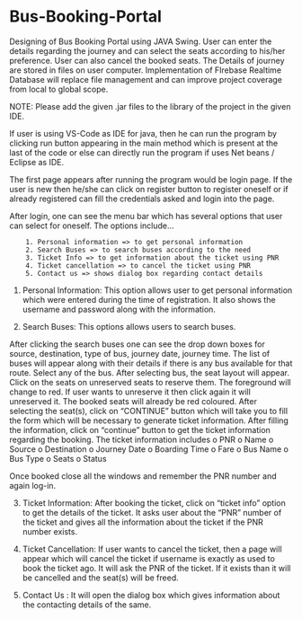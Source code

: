 # Bus-Booking-Portal
Designing of Bus Booking Portal using JAVA Swing. User can enter the details regarding the journey and can select the seats according to his/her preference. User can also cancel the booked seats. The Details of journey are stored in files on user computer. Implementation of FIrebase Realtime Database will replace file management and can improve project coverage from local to global scope.


NOTE: Please add the given .jar files to the library of the project in the given IDE. 

If user is using VS-Code as IDE for java, then he can run the program by clicking run button appearing in the main method which is present at the last of the code or else can directly run the program if uses Net beans / Eclipse as IDE. 

The first page appears after running the program would be login page. If the user is new then he/she can click on register button to register oneself or if already registered can fill the credentials asked and login into the page. 

After login, one can see the menu bar which has several options that user can select for oneself. The options include... 

		1. Personal information => to get personal information 
		2. Search Buses => to search buses according to the need 
		3. Ticket Info => to get information about the ticket using PNR 
		4. Ticket cancellation => to cancel the ticket using PNR 
		5. Contact us => shows dialog box regarding contact details 

1) Personal Information: This option allows user to get personal information which were entered during the time of registration. It also shows the username and password along with the information. 

2) Search Buses: This options allows users to search buses. 

After clicking the search buses one can see the drop down boxes for source, destination, type of bus, journey date, journey time. 
The list of buses will appear along with their details if there is any bus available for that route. Select any of the bus. 
After selecting bus, the seat layout will appear. Click on the seats on unreserved seats to reserve them. The foreground will change to red. If user wants to unreserve it then click again it will unreserved it. The booked seats will already be red coloured. 
After selecting the seat(s), click on “CONTINUE” button which will take you to fill the form which will be necessary to generate ticket information. After filling the information, click on “continue” button to get the ticket information regarding the booking. The ticket information includes 
		o PNR 
		o Name 
		o Source 
		o Destination 
		o Journey Date 
		o Boarding Time 
		o Fare 
		o Bus Name 
		o Bus Type 
		o Seats 
		o Status 

Once booked close all the windows and remember the PNR number and again log-in. 

3) Ticket Information: After booking the ticket, click on “ticket info” option to get the details of the ticket. It asks user about the “PNR” number of the ticket and gives all the information about the ticket if the PNR number exists. 

4) Ticket Cancellation: If user wants to cancel the ticket, then a page will appear which will cancel the ticket if username is exactly as used to book the ticket ago. It will ask the PNR of the ticket. If it exists than it will be cancelled and the seat(s) will be freed. 

5) Contact Us : It will open the dialog box which gives information about the contacting details of the same. 
